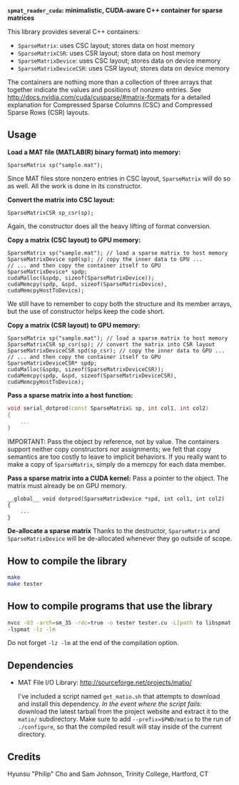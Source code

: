 **`spmat_reader_cuda`: minimalistic, CUDA-aware C++ container for
sparse matrices**

This library provides several C++ containers:
  - `SparseMatrix`: uses CSC layout; stores data on host memory
  - `SparseMatrixCSR`: uses CSR layout; store data on host memory
  - `SparseMatrixDevice`: uses CSC layout; stores data on device memory
  - `SparseMatrixDeviceCSR`: uses CSR layout; stores data on device memory

The containers are nothing more than a collection of three arrays that together
indicate the values and positions of nonzero entries. See
http://docs.nvidia.com/cuda/cusparse/#matrix-formats
for a detailed explanation for Compressed Sparse Columns (CSC) and Compressed
Sparse Rows (CSR) layouts.

Usage
----
**Load a MAT file (MATLAB(R) binary format) into memory:**
```cuda
SparseMatrix sp("sample.mat");
```
Since MAT files store nonzero entries in CSC layout, `SparseMatrix` will do so
as well. All the work is done in its constructor.

**Convert the matrix into CSC layout:**
```cuda
SparseMatrixCSR sp_csr(sp);
```
Again, the constructor does all the heavy lifting of format conversion.

**Copy a matrix (CSC layout) to GPU memory:**
```cuda
SparseMatrix sp("sample.mat"); // load a sparse matrix to host memory
SparseMatrixDevice spd(sp); // copy the inner data to GPU ...
// ... and then copy the container itself to GPU
SparseMatrixDevice* spdp;
cudaMalloc(&spdp, sizeof(SparseMatrixDevice));
cudaMemcpy(spdp, &spd, sizeof(SparseMatrixDevice), cudaMemcpyHostToDevice);
```
We still have to remember to copy both the structure and its member arrays, but
the use of constructor helps keep the code short.

**Copy a matrix (CSR layout) to GPU memory:**
```cuda
SparseMatrix sp("sample.mat"); // load a sparse matrix to host memory
SparseMatrixCSR sp_csr(sp); // convert the matrix into CSR layout
SparseMatrixDeviceCSR spd(sp_csr); // copy the inner data to GPU ...
// ... and then copy the container itself to GPU
SparseMatrixDeviceCSR* spdp;
cudaMalloc(&spdp, sizeof(SparseMatrixDeviceCSR));
cudaMemcpy(spdp, &spd, sizeof(SparseMatrixDeviceCSR), cudaMemcpyHostToDevice);
```

**Pass a sparse matrix into a host function:**
```cpp
void serial_dotprod(const SparseMatrix& sp, int col1, int col2)
{    
    ...
}
```
IMPORTANT: Pass the object by reference, not by value. The containers support
neither copy constructors nor assignments; we felt that copy semantics are too
costly to leave to implicit behaviors. If you really want to make a copy of
`SparseMatrix`, simply do a memcpy for each data member.

**Pass a sparse matrix into a CUDA kernel:**
Pass a pointer to the object. The matrix must already be on GPU memory.
```cuda
__global__ void dotprod(SparseMatrixDevice *spd, int col1, int col2)
{
    ...
}
```
**De-allocate a sparse matrix**
Thanks to the destructor, `SparseMatrix` and `SparseMatrixDevice` will be
de-allocated whenever they go outside of scope.

How to compile the library
----
```bash
make
make tester
```

How to compile programs that use the library
----
```bash
nvcc -O3 -arch=sm_35 -rdc=true -o tester tester.cu -L[path to libspmat.a]
-lspmat -lz -lm
```
Do not forget `-lz -lm` at the end of the compilation option.

Dependencies
----
  - MAT File I/O Library: http://sourceforge.net/projects/matio/
  
    I've included a script named `get_matio.sh` that attempts to download and
install this dependency. *In the event where the script fails:* download the
latest tarball from the project website and extract it to the `matio/`
subdirectory. Make sure to add `--prefix=$PWD/matio` to the run of
`./configure`, so that the compiled result will stay inside of the current
directory.

Credits
----
Hyunsu "Philip" Cho and Sam Johnson, Trinity College, Hartford, CT
